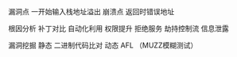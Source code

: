 漏洞点 一开始输入栈地址溢出
崩溃点 返回时错误地址

根因分析 补丁对比 自动化利用
权限提升 拒绝服务 劫持控制流 信息泄露

漏洞挖掘
静态 二进制代码比对
动态 AFL （MUZZ模糊测试）
